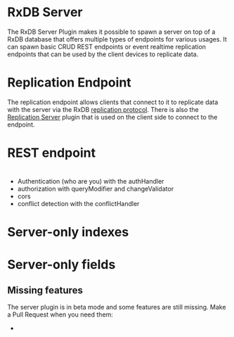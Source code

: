 # RxDB Server

The RxDB Server Plugin makes it possible to spawn a server on top of a RxDB database that offers multiple types of endpoints for various usages. It can spawn basic CRUD REST endpoints or event realtime replication endpoints that can be used by the client devices to replicate data. 


# Replication Endpoint

The replication endpoint allows clients that connect to it to replicate data with the server via the RxDB [replication protocol](./replication.md). There is also the [Replication Server](./replication-server.md) plugin that is used on the client side to connect to the endpoint.


# REST endpoint


# 

- Authentication (who are you) with the authHandler
- authorization with queryModifier and changeValidator
- cors
- conflict detection with the conflictHandler

# Server-only indexes

# Server-only fields



## Missing features

The server plugin is in beta mode and some features are still missing. Make a Pull Request when you need them:

- 












